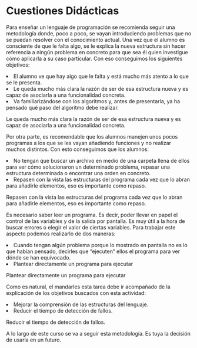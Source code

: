 
# Cuestiones Didácticas

Para enseñar un lenguaje de programación se recomienda seguir una metodología donde, poco a poco, se vayan introduciendo problemas que no se puedan resolver con el conocimiento actual. Una vez que el alumno es consciente de que le falta algo, se le explica la nueva estructura sin hacer referencia a ningún problema en concreto para que sea él quien investigue cómo aplicarla a su caso particular. Con eso conseguimos los siguientes objetivos:

<li>
El alumno ve que hay algo que le falta y está mucho más atento a lo que se le presenta.
</li>
<li>
Le queda mucho más clara la razón de ser de esa estructura nueva y es capaz de asociarla a una funcionalidad concreta. 
</li>
<li>
Va familiarizándose con los algoritmos y, antes de presentarla, ya ha pensado qué paso del algoritmo debe realizar.
</li>

Le queda mucho más clara la razón de ser de esa estructura nueva y es capaz de asociarla a una funcionalidad concreta. 

Por otra parte, es recomendable que los alumnos manejen unos pocos programas a los que se les vayan añadiendo funciones y no realizar muchos distintos. Con esto conseguimos que los alumnos:

<li>
No tengan que buscar un archivo en medio de una carpeta llena de ellos para ver cómo solucionaron un determinado problema, repasar una estructura determinada o encontrar una orden en concreto.
</li>
<li>
Repasen con la vista las estructuras del programa cada vez que lo abran para añadirle elementos, eso es importante como repaso.
</li>

Repasen con la vista las estructuras del programa cada vez que lo abran para añadirle elementos, eso es importante como repaso.

Es necesario saber leer un programa. Es decir, poder llevar en papel el control de las variables y de la salida por pantalla. Es muy útil a la hora de buscar errores o elegir el valor de ciertas variables. Para trabajar este aspecto podemos realizarlo de dos maneras:

<li>
Cuando tengan algún problema porque lo mostrado en pantalla no es lo que habían pensado, decirles que “ejecuten” ellos el programa para ver dónde se han equivocado. 
</li>
<li>
Plantear directamente un programa para ejecutar
</li>

Plantear directamente un programa para ejecutar

Como es natural, el mandarles esta tarea debe ir acompañado de la explicación de los objetivos buscados con esta actividad:

<li>
Mejorar la comprensión de las estructuras del lenguaje.
</li>
<li>
Reducir el tiempo de detección de fallos.
</li>

Reducir el tiempo de detección de fallos.



A lo largo de este curso se va a seguir esta metodología. Es tuya la decisión de usarla en un futuro.

